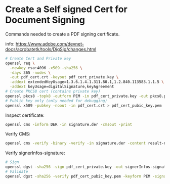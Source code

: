 # Create a Self signed Cert for Document Signing

Commands needed to create a PDF signing certificate.

info: https://www.adobe.com/devnet-docs/acrobatetk/tools/DigSig/changes.html

```bash
# Create Cert and Private key
openssl req \
  -newkey rsa:4096 -x509 -sha256 \
  -days 365 -nodes \
  -out pdf_cert.crt -keyout pdf_cert_private.key \
  -addext extendedKeyUsage=1.3.6.1.4.1.311.80.1,1.2.840.113583.1.1.5 \
  -addext keyUsage=digitalSignature,keyAgreement
# Create PKCS8 cert (contains private key)
openssl pkcs8 -topk8 -outform PEM -in pdf_cert_private.key -out pkcs8.pem -nocrypt
# Public key only (only needed for debugging)
openssl x509 -pubkey -noout -in pdf_cert.crt > pdf_cert_pubic_key.pem
```

Inspect certificate:

```bash
openssl cms -inform DER -in signature.der -cmsout -print
```

Verify CMS:

```bash
openssl cms -verify -binary -verify -in signature.der -content result-no-contents.pdf -CAfile pdf_cert.crt -inform DER -out validation_output -noverify
```

Verify signerInfos-signature:

```bash
# Sign
openssl dgst -sha256 -sign pdf_cert_private.key -out signerInfos-signature_openssl.bin -in signed_content.der
# Validate
openssl dgst -sha256 -verify pdf_cert_pubic_key.pem -keyform PEM -signature signerInfos-signature_openssl.bin signed_content.der
```

